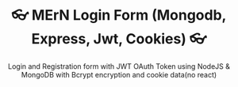 <h1 align="center">👓 MErN Login Form (Mongodb, Express, Jwt, Cookies) 👓</h1>
<p align="center"> Login and Registration form with JWT OAuth Token using NodeJS & MongoDB with Bcrypt encryption and cookie data(no react)</p>

<!-- Enviromen Variables:
SECRET_KEY=myveryverysecretkey -->
